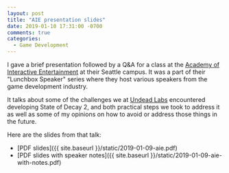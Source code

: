 ```yaml
---
layout: post
title: "AIE presentation slides"
date: 2019-01-10 17:31:00 -0700
comments: true
categories:
  - Game Development
---
```


I gave a brief presentation followed by a Q&A for a class at the [Academy of
Interactive Entertainment](https://aie.edu/) at their Seattle campus. It was
a part of their "Lunchbox Speaker" series where they host various speakers
from the game development industry.

It talks about some of the challenges we at [Undead Labs](https://www.undeadlabs.com)
encountered developing State of Decay 2, and both practical steps we took to address it as
well as some of my opinions on how to avoid or address those things in the future.

Here are the slides from that talk:

 - [PDF slides]({{ site.baseurl }}/static/2019-01-09-aie.pdf)
 - [PDF slides with speaker notes]({{ site.baseurl }}/static/2019-01-09-aie-with-notes.pdf)
